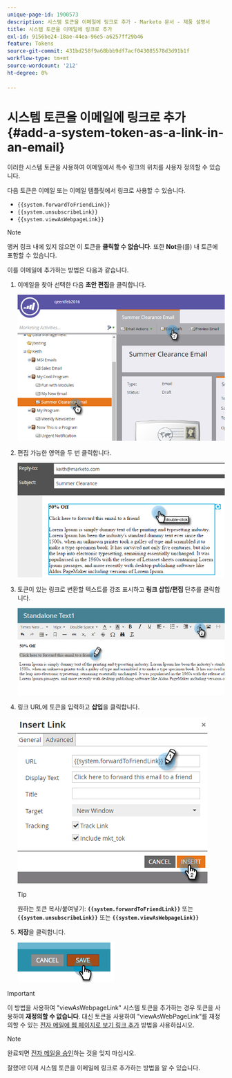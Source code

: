 ```yaml
---
unique-page-id: 1900573
description: 시스템 토큰을 이메일에 링크로 추가 - Marketo 문서 - 제품 설명서
title: 시스템 토큰을 이메일에 링크로 추가
exl-id: 9156be24-18ae-44ea-96e5-a6257ff29b46
feature: Tokens
source-git-commit: 431bd258f9a68bbb9df7acf043085578d3d91b1f
workflow-type: tm+mt
source-wordcount: '212'
ht-degree: 0%

---
```


# 시스템 토큰을 이메일에 링크로 추가 {#add-a-system-token-as-a-link-in-an-email}

이러한 시스템 토큰을 사용하여 이메일에서 특수 링크의 위치를 사용자 정의할 수 있습니다.

다음 토큰은 이메일 또는 이메일 템플릿에서 링크로 사용할 수 있습니다.

* `{{system.forwardToFriendLink}}`
* `{{system.unsubscribeLink}}`
* `{{system.viewAsWebpageLink}}`

>[!NOTE]
>
>앵커 링크 내에 있지 않으면 이 토큰을 **클릭할 수 없습니다**. 또한 **Not**&#x200B;을(를) 내 토큰에 포함할 수 있습니다.

이를 이메일에 추가하는 방법은 다음과 같습니다.

1. 이메일을 찾아 선택한 다음 **초안 편집**&#x200B;을 클릭합니다.

   ![](assets/one-1.png)

1. 편집 가능한 영역을 두 번 클릭합니다.

   ![](assets/two-1.png)

1. 토큰이 있는 링크로 변환할 텍스트를 강조 표시하고 **링크 삽입/편집** 단추를 클릭합니다.

   ![](assets/three-1.png)

1. 링크 URL에 토큰을 입력하고 **삽입**&#x200B;을 클릭합니다.

   ![](assets/four-1.png)

   >[!TIP]
   >
   >원하는 토큰 복사/붙여넣기: **`{{system.forwardToFriendLink}}`** 또는 **`{{system.unsubscribeLink}}`** 또는 **`{{system.viewAsWebpageLink}}`**

1. **저장**&#x200B;을 클릭합니다.

   ![](assets/image2014-9-17-22-3a12-3a17.png)

>[!IMPORTANT]
>
>이 방법을 사용하여 &quot;viewAsWebpageLink&quot; 시스템 토큰을 추가하는 경우 토큰을 사용하여 **재정의할 수 없습니다**. 대신 토큰을 사용하여 &quot;viewAsWebPageLink&quot;를 재정의할 수 있는 [전자 메일에 웹 페이지로 보기 링크 추가](/help/marketo/product-docs/email-marketing/general/functions-in-the-editor/add-a-view-as-web-page-link-to-an-email.md) 방법을 사용하십시오.

>[!NOTE]
>
>완료되면 [전자 메일을 승인](/help/marketo/product-docs/email-marketing/general/creating-an-email/approve-an-email.md)하는 것을 잊지 마십시오.

잘했어! 이제 시스템 토큰을 이메일에 링크로 추가하는 방법을 알 수 있습니다.
